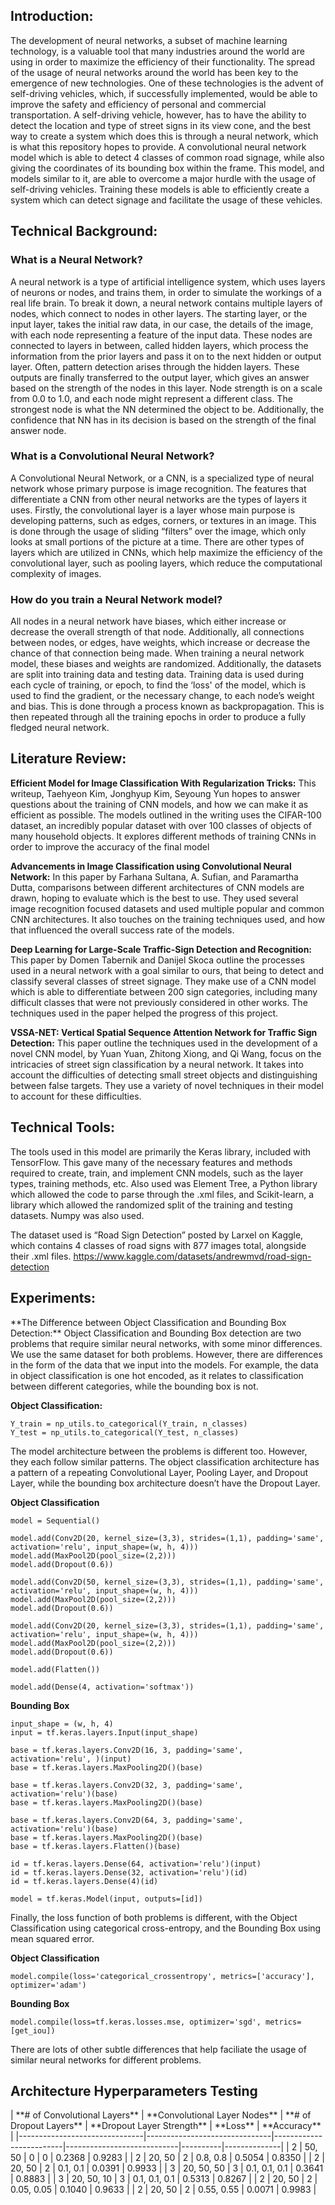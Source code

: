 
<h2>Introduction:</h2>
The development of neural networks, a subset of machine learning technology, is a valuable tool that many industries around the world are using in order to maximize the efficiency of their functionality. The spread of the usage of neural networks around the world has been key to the emergence of new technologies. One of these technologies is the advent of self-driving vehicles, which, if successfully implemented, would be able to improve the safety and efficiency of personal and commercial transportation. A self-driving vehicle, however, has to have the ability to detect the location and type of street signs in its view cone, and the best way to create a system which does this is through a neural network, which is what this repository hopes to provide. A convolutional neural network model which is able to detect 4 classes of common road signage, while also giving the coordinates of its bounding box within the frame. This model, and models similar to it, are able to overcome a major hurdle with the usage of self-driving vehicles. Training these models is able to efficiently create a system which can detect signage and facilitate the usage of these vehicles.


<h2>Technical Background:</h2>
<h3>What is a Neural Network?</h3>

A neural network is a type of artificial intelligence system, which uses layers of neurons or nodes, and trains them, in order to simulate the workings of a real life brain. To break it down, a neural network contains multiple layers of nodes, which connect to nodes in other layers. The starting layer, or the input layer, takes the initial raw data, in our case, the details of the image, with each node representing a feature of the input data. These nodes are connected to layers in between, called hidden layers, which process the information from the prior layers and pass it on to the next hidden or output layer. Often, pattern detection arises through the hidden layers. These outputs are finally transferred to the output layer, which gives an answer based on the strength of the nodes in this layer. Node strength is on a scale from 0.0 to 1.0, and each node might represent a different class. The strongest node is what the NN determined the object to be. Additionally, the confidence that NN has in its decision is based on the strength of the final answer node. 

<h3>What is a Convolutional Neural Network?</h3>

A Convolutional Neural Network, or a CNN, is a specialized type of neural network whose primary purpose is image recognition. The features that differentiate a CNN from other neural networks are the types of layers it uses. Firstly, the convolutional layer is a layer whose main purpose is developing patterns, such as edges, corners, or textures in an image. This is done through the usage of sliding “filters” over the image, which only looks at small portions of the picture at a time. There are other types of layers which are utilized in CNNs, which help maximize the efficiency of the convolutional layer, such as pooling layers, which reduce the computational complexity of images. 

<h3>How do you train a Neural Network model?</h3>

All nodes in a neural network have biases, which either increase or decrease the overall strength of that node. Additionally, all connections between nodes, or edges, have weights, which increase or decrease the chance of that connection being made. When training a neural network model, these biases and weights are randomized. Additionally, the datasets are split into training data and testing data. Training data is used during each cycle of training, or epoch, to find the ‘loss' of the model, which is used to find the gradient, or the necessary change, to each node’s weight and bias. This is done through a process known as backpropagation. This is then repeated through all the training epochs in order to produce a fully fledged neural network.


<h2>Literature Review:</h2>

**Efficient Model for Image Classification With Regularization Tricks:** This writeup, Taehyeon Kim, Jonghyup Kim, Seyoung Yun hopes to answer questions about the training of CNN models, and how we can make it as efficient as possible. The models outlined in the writing uses the CIFAR-100 dataset, an incredibly popular dataset with over 100 classes of objects of many household objects. It explores different methods of training CNNs in order to improve the accuracy of the final model

**Advancements in Image Classification using Convolutional Neural Network:** In this paper by Farhana Sultana, A. Sufian, and Paramartha Dutta, comparisons between different architectures of CNN models are drawn, hoping to evaluate which is the best to use. They used several image recognition focused datasets and used multiple popular and common CNN architectures. It also touches on the training techniques used, and how that influenced the overall success rate of the models.
 
**Deep Learning for Large-Scale Traffic-Sign Detection and Recognition:** This paper by Domen Tabernik and Danijel Skoca outline the processes used in a neural network with a goal similar to ours, that being to detect and classify several classes of street signage. They make use of a CNN model which is able to differentiate between 200 sign categories, including many difficult classes that were not previously considered in other works. The techniques used in the paper helped the progress of this project.

**VSSA-NET: Vertical Spatial Sequence Attention Network for Traffic Sign Detection:** This paper outline the techniques used in the development of a novel CNN model, by Yuan Yuan, Zhitong Xiong, and Qi Wang, focus on the intricacies of street sign classification by a neural network. It takes into account the difficulties of detecting small street objects and distinguishing between false targets. They use a variety of novel techniques in their model to account for these difficulties. 


<h2>Technical Tools:</h2>
The tools used in this model are primarily the Keras library, included with TensorFlow. This gave many of the necessary features and methods required to create, train, and implement CNN models, such as the layer types, training methods, etc. Also used was Element Tree, a Python library which allowed the code to parse through the .xml files, and Scikit-learn, a library which allowed the randomized split of the training and testing datasets. Numpy was also used.

The dataset used is “Road Sign Detection” posted by Larxel on Kaggle, which contains 4 classes of road signs with 877 images total, alongside their .xml files. 
https://www.kaggle.com/datasets/andrewmvd/road-sign-detection 

<h2>Experiments:</h2>
**The Difference between Object Classification and Bounding Box Detection:**
Object Classification and Bounding Box detection are two problems that require similar neural networks, with some minor differences. We use the same dataset for both problems. However, there are differences in the form of the data that we input into the models. For example, the data in object classification is one hot encoded, as it relates to classification between different categories, while the bounding box is not. 


**Object Classification:**
```
Y_train = np_utils.to_categorical(Y_train, n_classes)
Y_test = np_utils.to_categorical(Y_test, n_classes)
```
The model architecture between the problems is different too. However, they each follow similar patterns. The object classification architecture has a pattern of a repeating Convolutional Layer, Pooling Layer, and Dropout Layer, while the bounding box architecture doesn’t have the Dropout Layer.

**Object Classification**
```
model = Sequential()

model.add(Conv2D(20, kernel_size=(3,3), strides=(1,1), padding='same', activation='relu', input_shape=(w, h, 4)))
model.add(MaxPool2D(pool_size=(2,2)))
model.add(Dropout(0.6))

model.add(Conv2D(50, kernel_size=(3,3), strides=(1,1), padding='same', activation='relu', input_shape=(w, h, 4)))
model.add(MaxPool2D(pool_size=(2,2)))
model.add(Dropout(0.6))

model.add(Conv2D(20, kernel_size=(3,3), strides=(1,1), padding='same', activation='relu', input_shape=(w, h, 4)))
model.add(MaxPool2D(pool_size=(2,2)))
model.add(Dropout(0.6))

model.add(Flatten())

model.add(Dense(4, activation='softmax'))
```

**Bounding Box**
```
input_shape = (w, h, 4)
input = tf.keras.layers.Input(input_shape)

base = tf.keras.layers.Conv2D(16, 3, padding='same', activation='relu', )(input)
base = tf.keras.layers.MaxPooling2D()(base)

base = tf.keras.layers.Conv2D(32, 3, padding='same', activation='relu')(base)
base = tf.keras.layers.MaxPooling2D()(base)

base = tf.keras.layers.Conv2D(64, 3, padding='same', activation='relu')(base)
base = tf.keras.layers.MaxPooling2D()(base)
base = tf.keras.layers.Flatten()(base)

id = tf.keras.layers.Dense(64, activation='relu')(input)
id = tf.keras.layers.Dense(32, activation='relu')(id)
id = tf.keras.layers.Dense(4)(id)

model = tf.keras.Model(input, outputs=[id])
```
Finally, the loss function of both problems is different, with the Object Classification using categorical cross-entropy, and the Bounding Box using mean squared error.

**Object Classification**
```
model.compile(loss='categorical_crossentropy', metrics=['accuracy'], optimizer='adam')
```

**Bounding Box**
```
model.compile(loss=tf.keras.losses.mse, optimizer='sgd', metrics=[get_iou])
```
There are lots of other subtle differences that help faciliate the usage of similar neural networks for different problems.

<h2>Architecture Hyperparameters Testing</h2>
| **# of Convolutional Layers** | **Convolutional Layer Nodes** | **# of Dropout Layers** | **Dropout Layer Strength** | **Loss** | **Accuracy** |
|-------------------------------|-------------------------------|-------------------------|----------------------------|----------|--------------|
| 2                             | 50, 50                        | 0                       | 0                          | 0.2368   | 0.9283       |
| 2                             | 20, 50                        | 2                       | 0.8, 0.8                   | 0.5054   | 0.8350       |
| 2                             | 20, 50                        | 2                       | 0.1, 0.1                   | 0.0391   | 0.9933       |
| 3                             | 20, 50, 50                    | 3                       | 0.1, 0.1, 0.1              | 0.3641   | 0.8883       |
| 3                             | 20, 50, 10                    | 3                       | 0.1, 0.1, 0.1              | 0.5313   | 0.8267       |
| 2                             | 20, 50                        | 2                       | 0.05, 0.05                 | 0.1040   | 0.9633       |
| 2                             | 20, 50                        | 2                       | 0.55, 0.55                 | 0.0071   | 0.9983       |
